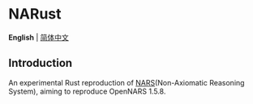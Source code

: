 # NARust

**English** | [简体中文](README.md)

## Introduction

An experimental Rust reproduction of [NARS](http://www.opennars.org/)(Non-Axiomatic Reasoning System), aiming to reproduce OpenNARS 1.5.8.
